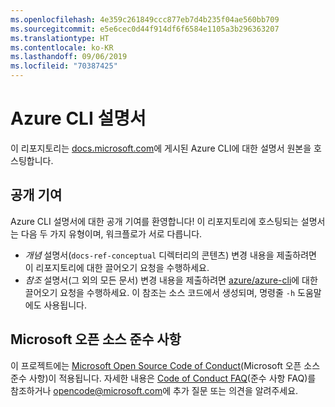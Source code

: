 ```yaml
---
ms.openlocfilehash: 4e359c261849ccc877eb7d4b235f04ae560bb709
ms.sourcegitcommit: e5e6cec0d44f914df6f6584e1105a3b296363207
ms.translationtype: HT
ms.contentlocale: ko-KR
ms.lasthandoff: 09/06/2019
ms.locfileid: "70387425"
---
```

# <a name="azure-cli-documentation"></a>Azure CLI 설명서

이 리포지토리는 [docs.microsoft.com](https://docs.microsoft.com/cli/azure/)에 게시된 Azure CLI에 대한 설명서 원본을 호스팅합니다.

## <a name="public-contributions"></a>공개 기여

Azure CLI 설명서에 대한 공개 기여를 환영합니다! 이 리포지토리에 호스팅되는 설명서는 다음 두 가지 유형이며, 워크플로가 서로 다릅니다.

* _개념_ 설명서(`docs-ref-conceptual` 디렉터리의 콘텐츠) 변경 내용을 제출하려면 이 리포지토리에 대한 끌어오기 요청을 수행하세요.
* _참조_ 설명서(그 외의 모든 문서) 변경 내용을 제출하려면 [azure/azure-cli](https://github.com/azure/azure-cli)에 대한 끌어오기 요청을 수행하세요. 이 참조는 소스 코드에서 생성되며, 명령줄 `-h` 도움말에도 사용됩니다.

## <a name="microsoft-open-source-code-of-conduct"></a>Microsoft 오픈 소스 준수 사항

이 프로젝트에는 [Microsoft Open Source Code of Conduct](https://opensource.microsoft.com/codeofconduct/)(Microsoft 오픈 소스 준수 사항)이 적용됩니다.
자세한 내용은 [Code of Conduct FAQ](https://opensource.microsoft.com/codeofconduct/faq/)(준수 사항 FAQ)를 참조하거나 [opencode@microsoft.com](mailto:opencode@microsoft.com)에 추가 질문 또는 의견을 알려주세요.

